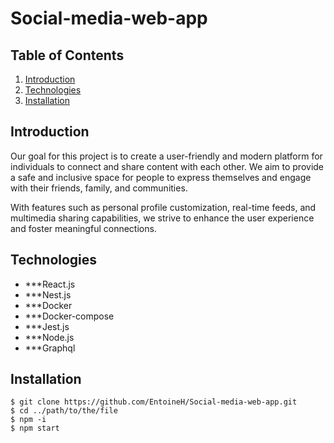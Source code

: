 # Social-media-web-app

## Table of Contents
1. [Introduction](#Introduction)
2. [Technologies](#Technologies)
3. [Installation](#Installation)

## Introduction

  Our goal for this project is to create a user-friendly and modern platform for individuals to connect and share content with each other. We aim to provide a safe and     inclusive space for people to express themselves and engage with their friends, family, and communities.

  With features such as personal profile customization, real-time feeds, and multimedia sharing capabilities, we strive to enhance the user experience and foster           meaningful connections.

## Technologies

  - ***React.js
  - ***Nest.js 
  - ***Docker 
  - ***Docker-compose 
  - ***Jest.js 
  - ***Node.js 
  - ***Graphql 

## Installation

  ```
  $ git clone https://github.com/EntoineH/Social-media-web-app.git
  $ cd ../path/to/the/file
  $ npm -i
  $ npm start
  ```
